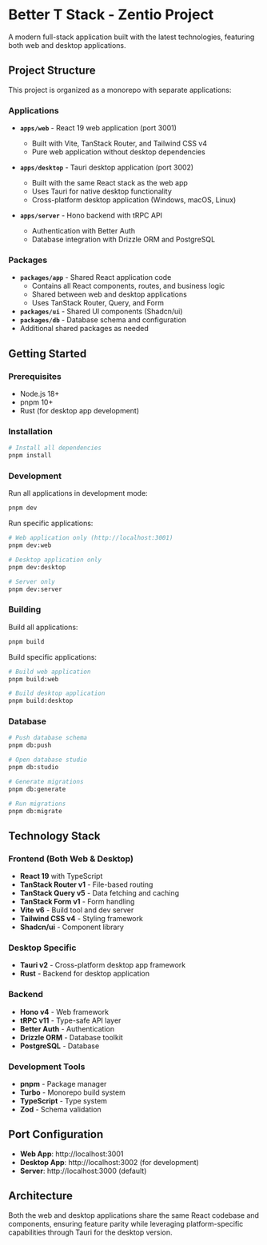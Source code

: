 # Better T Stack - Zentio Project

A modern full-stack application built with the latest technologies, featuring both web and desktop applications.

## Project Structure

This project is organized as a monorepo with separate applications:

### Applications

- **`apps/web`** - React 19 web application (port 3001)
  - Built with Vite, TanStack Router, and Tailwind CSS v4
  - Pure web application without desktop dependencies
- **`apps/desktop`** - Tauri desktop application (port 3002)

  - Built with the same React stack as the web app
  - Uses Tauri for native desktop functionality
  - Cross-platform desktop application (Windows, macOS, Linux)

- **`apps/server`** - Hono backend with tRPC API
  - Authentication with Better Auth
  - Database integration with Drizzle ORM and PostgreSQL

### Packages

- **`packages/app`** - Shared React application code
  - Contains all React components, routes, and business logic
  - Shared between web and desktop applications
  - Uses TanStack Router, Query, and Form
- **`packages/ui`** - Shared UI components (Shadcn/ui)
- **`packages/db`** - Database schema and configuration
- Additional shared packages as needed

## Getting Started

### Prerequisites

- Node.js 18+
- pnpm 10+
- Rust (for desktop app development)

### Installation

```bash
# Install all dependencies
pnpm install
```

### Development

Run all applications in development mode:

```bash
pnpm dev
```

Run specific applications:

```bash
# Web application only (http://localhost:3001)
pnpm dev:web

# Desktop application only
pnpm dev:desktop

# Server only
pnpm dev:server
```

### Building

Build all applications:

```bash
pnpm build
```

Build specific applications:

```bash
# Build web application
pnpm build:web

# Build desktop application
pnpm build:desktop
```

### Database

```bash
# Push database schema
pnpm db:push

# Open database studio
pnpm db:studio

# Generate migrations
pnpm db:generate

# Run migrations
pnpm db:migrate
```

## Technology Stack

### Frontend (Both Web & Desktop)

- **React 19** with TypeScript
- **TanStack Router v1** - File-based routing
- **TanStack Query v5** - Data fetching and caching
- **TanStack Form v1** - Form handling
- **Vite v6** - Build tool and dev server
- **Tailwind CSS v4** - Styling framework
- **Shadcn/ui** - Component library

### Desktop Specific

- **Tauri v2** - Cross-platform desktop app framework
- **Rust** - Backend for desktop application

### Backend

- **Hono v4** - Web framework
- **tRPC v11** - Type-safe API layer
- **Better Auth** - Authentication
- **Drizzle ORM** - Database toolkit
- **PostgreSQL** - Database

### Development Tools

- **pnpm** - Package manager
- **Turbo** - Monorepo build system
- **TypeScript** - Type system
- **Zod** - Schema validation

## Port Configuration

- **Web App**: http://localhost:3001
- **Desktop App**: http://localhost:3002 (for development)
- **Server**: http://localhost:3000 (default)

## Architecture

Both the web and desktop applications share the same React codebase and components, ensuring feature parity while leveraging platform-specific capabilities through Tauri for the desktop version.
